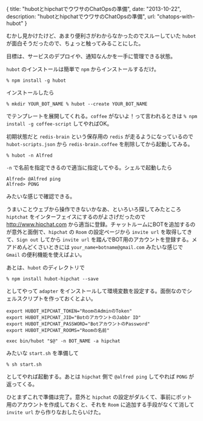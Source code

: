 {
  title: "hubotとhipchatでウワサのChatOpsの準備",
  date: "2013-10-22",
  description: "hubotとhipchatでウワサのChatOpsの準備",
  url: "chatops-with-hubot"
}

むかし見かけたけど、あまり便利さがわからなかったのでスルーしていた `hubot` が面白そうだったので、ちょっと触ってみることにした。

目標は、サービスのデプロイや、通知なんかを一手に管理できる状態。

`hubot` のインストールは簡単で `npm` からインストールするだけ。

`
% npm install -g hubot
`

インストールしたら

`
% mkdir YOUR_BOT_NAME
% hubot --create YOUR_BOT_NAME
`

でテンプレートを展開してくれる。`coffee` がないよ！って言われるときは `% npm install -g coffee-script` してやればOK。

初期状態だと `redis-brain` という保存用の `redis` が走るようになっているので `hubot-scripts.json` から `redis-brain.coffee` を削除してから起動してみる。

```
% hubot -n Alfred
```

 `-n` で名前を指定できるので適当に指定してやる。シェルで起動したら

```
Alfred> @Alfred ping
Alfred> PONG
```

みたいな感じで確認できる。

うまいことウェブから操作できないかなあ、といろいろ探してみたところ `hiptchat` をインターフェイスにするのがよさげだったので http://www.hipchat.com から適当に登録。チャットルームにBOTを追加するのが意外と面倒で、`hipchat` の `Room` の設定ページから `invite url` を取得してきて、`Sign out` してから `invite url` を踏んでBOT用のアカウントを登録する。メアドめんどくさいときには `your_name+botname@gmail.com` みたいな感じで `Gmail` の便利機能を使えばよい。

あとは、`hubot` のディレクトリで

```
% npm install hubot-hipchat --save
```

としてやって `adapter` をインストールして環境変数を設定する。面倒なのでシェルスクリプトを作っておくとよい。

```
export HUBOT_HIPCHAT_TOKEN="RoomのAdminのToken"
export HUBOT_HIPCHAT_JID="BotのアカウントのJabbr ID"
export HUBOT_HIPCHAT_PASSWORD="BotアカウントのPassword"
export HUBOT_HIPCHAT_ROOMS="Roomの名前"

exec bin/hubot "$@" -n BOT_NAME -a hipchat
```

みたいな `start.sh` を準備して

```
% sh start.sh
```

としてやれば起動する。あとは `hipchat` 側で `@alfred ping` してやれば `PONG` が返ってくる。

ひとまずこれで準備は完了。意外と `hipchat` の設定がダルくて、事前にボット用のアカウントを作成しておくと、それを `Room` に追加する手段がなくて消して `invite url` から作りなおしたらいけた。
